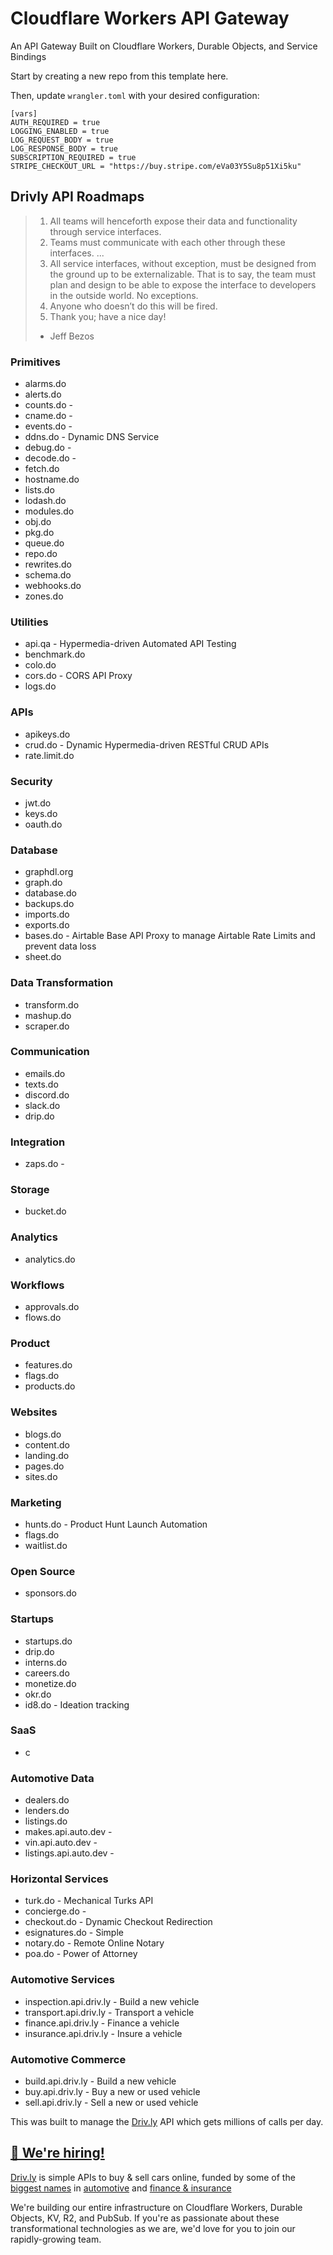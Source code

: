 # Cloudflare Workers API Gateway

An API Gateway Built on Cloudflare Workers, Durable Objects, and Service Bindings

Start by creating a new repo from this template here.

Then, update `wrangler.toml` with your desired configuration:
```
[vars]
AUTH_REQUIRED = true
LOGGING_ENABLED = true
LOG_REQUEST_BODY = true
LOG_RESPONSE_BODY = true
SUBSCRIPTION_REQUIRED = true
STRIPE_CHECKOUT_URL = "https://buy.stripe.com/eVa03Y5Su8p51Xi5ku"
```

## Drivly API Roadmaps

> 1. All teams will henceforth expose their data and functionality through service interfaces.
> 2. Teams must communicate with each other through these interfaces.
> ...
> 5. All service interfaces, without exception, must be designed from the ground up to be externalizable. That is to say, the team must plan and design to be able to expose the interface to developers in the outside world. No exceptions.
> 6. Anyone who doesn’t do this will be fired.
> 7. Thank you; have a nice day!
> 
>  - Jeff Bezos

### Primitives

- alarms.do
- alerts.do
- counts.do - 
- cname.do - 
- events.do -
- ddns.do - Dynamic DNS Service
- debug.do - 
- decode.do - 
- fetch.do
- hostname.do
- lists.do
- lodash.do
- modules.do
- obj.do
- pkg.do 
- queue.do 
- repo.do
- rewrites.do
- schema.do
- webhooks.do
- zones.do

### Utilities

- api.qa - Hypermedia-driven Automated API Testing
- benchmark.do
- colo.do 
- cors.do - CORS API Proxy
- logs.do

### APIs

- apikeys.do
- crud.do - Dynamic Hypermedia-driven RESTful CRUD APIs
- rate.limit.do

### Security

- jwt.do
- keys.do
- oauth.do

### Database

- graphdl.org
- graph.do
- database.do
- backups.do
- imports.do
- exports.do
- bases.do - Airtable Base API Proxy to manage Airtable Rate Limits and prevent data loss
- sheet.do

### Data Transformation

- transform.do
- mashup.do
- scraper.do

### Communication

- emails.do
- texts.do
- discord.do
- slack.do
- drip.do

### Integration

- zaps.do - 

### Storage

- bucket.do

### Analytics

- analytics.do

### Workflows

- approvals.do
- flows.do

### Product 

- features.do
- flags.do
- products.do

### Websites

- blogs.do
- content.do
- landing.do
- pages.do
- sites.do

### Marketing 

- hunts.do - Product Hunt Launch Automation
- flags.do
- waitlist.do

### Open Source

- sponsors.do

### Startups

- startups.do
- drip.do
- interns.do
- careers.do
- monetize.do
- okr.do
- id8.do - Ideation tracking

### SaaS

- c

### Automotive Data

- dealers.do
- lenders.do
- listings.do
- makes.api.auto.dev - 
- vin.api.auto.dev - 
- listings.api.auto.dev - 


### Horizontal Services

- turk.do - Mechanical Turks API
- concierge.do - 
- checkout.do - Dynamic Checkout Redirection
- esignatures.do - Simple 
- notary.do - Remote Online Notary
- poa.do - Power of Attorney

### Automotive Services

- inspection.api.driv.ly - Build a new vehicle
- transport.api.driv.ly - Transport a vehicle
- finance.api.driv.ly - Finance a vehicle
- insurance.api.driv.ly - Insure a vehicle

### Automotive Commerce

- build.api.driv.ly - Build a new vehicle
- buy.api.driv.ly - Buy a new or used vehicle
- sell.api.driv.ly - Sell a new or used vehicle

 



This was built to manage the [Driv.ly](https://driv.ly) API which gets millions of calls per day.


## [🚀 We're hiring!](https://careers.do/apply)
[Driv.ly](https://driv.ly) is simple APIs to buy & sell cars online, funded by some of the [biggest names](https://twitter.com/TurnerNovak) in [automotive](https://fontinalis.com/team/#bill-ford) and [finance & insurance](https://www.detroit.vc)

We're building our entire infrastructure on Cloudflare Workers, Durable Objects, KV, R2, and PubSub.  If you're as passionate about these transformational technologies as we are, we'd love for you to join our rapidly-growing team.
